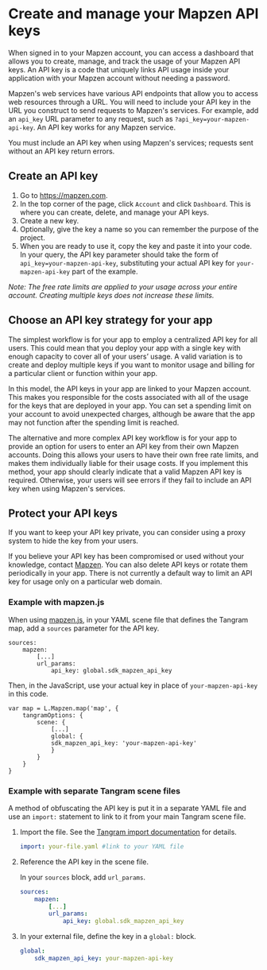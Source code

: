 # Create and manage your Mapzen API keys

When signed in to your Mapzen account, you can access a dashboard that allows you to create, manage, and track the usage of your Mapzen API keys. An API key is a code that uniquely links API usage inside your application with your Mapzen account without needing a password.

Mapzen's web services have various API endpoints that allow you to access web resources through a URL. You will need to include your API key in the URL you construct to send requests to Mapzen's services. For example, add an `api_key` URL parameter to any request, such as `?api_key=your-mapzen-api-key`. An API key works for any Mapzen service.

You must include an API key when using Mapzen's services; requests sent without an API key return errors.

## Create an API key

1. Go to https://mapzen.com.
2. In the top corner of the page, click `Account` and click `Dashboard`. This is where you can create, delete, and manage your API keys.
3. Create a new key.
4. Optionally, give the key a name so you can remember the purpose of the project.
5. When you are ready to use it, copy the key and paste it into your code. In your query, the API key parameter should take the form of `api_key=your-mapzen-api-key`, substituting your actual API key for `your-mapzen-api-key` part of the example.

_Note: The free rate limits are applied to your usage across your entire account. Creating multiple keys does not increase these limits._

## Choose an API key strategy for your app

The simplest workflow is for your app to employ a centralized API key for all users. This could mean that you deploy your app with a single key with enough capacity to cover all of your users’ usage. A valid variation is to create and deploy multiple keys if you want to monitor usage and billing for a particular client or function within your app.

In this model, the API keys in your app are linked to your Mapzen account. This makes you responsible for the costs associated with all of the usage for the keys that are deployed in your app. You can set a spending limit on your account to avoid unexpected charges, although be aware that the app may not function after the spending limit is reached.

The alternative and more complex API key workflow is for your app to provide an option for users to enter an API key from their own Mapzen accounts. Doing this allows your users to have their own free rate limits, and makes them individually liable for their usage costs. If you implement this method, your app should clearly indicate that a valid Mapzen API key is required. Otherwise, your users will see errors if they fail to include an API key when using Mapzen's services.

## Protect your API keys

If you want to keep your API key private, you can consider using a proxy system to hide the key from your users.

If you believe your API key has been compromised or used without your knowledge, contact [Mapzen](mailto:support@mapzen.com). You can also delete API keys or rotate them periodically in your app. There is not currently a default way to limit an API key for usage only on a particular web domain.

### Example with mapzen.js

When using [mapzen.js](https://mapzen.com/documentation/mapzen-js/), in your YAML scene file that defines the Tangram map, add a `sources` parameter for the API key.

```
sources:
    mapzen:
        [...]
        url_params:
            api_key: global.sdk_mapzen_api_key
```

Then, in the JavaScript, use your actual key in place of `your-mapzen-api-key` in this code.

```
var map = L.Mapzen.map('map', {
    tangramOptions: {
        scene: {
            [...]
            global: {
            sdk_mapzen_api_key: 'your-mapzen-api-key'
            }
        }
    }
}
```

### Example with separate Tangram scene files

A method of obfuscating the API key is put it in a separate YAML file and use an `import:` statement to link to it from your main Tangram scene file.

1. Import the file. See the [Tangram import documentation](https://mapzen.com/documentation/tangram/import/) for details.

    ```yaml
    import: your-file.yaml #link to your YAML file
    ```

2. Reference the API key in the scene file.

    In your `sources` block, add `url_params`.

    ```yaml
    sources:
        mapzen:
            [...]
            url_params:
                api_key: global.sdk_mapzen_api_key
    ```

3. In your external file, define the key in a `global:` block.

    ```yaml
    global:
        sdk_mapzen_api_key: your-mapzen-api-key
    ```
